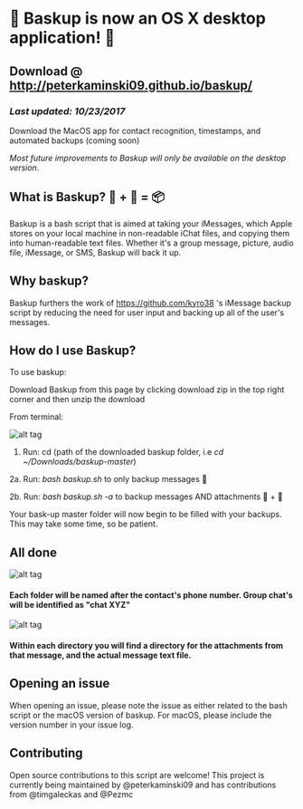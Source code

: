 # 🎉 Baskup is now an OS X desktop application! 🎉
## Download @ http://peterkaminski09.github.io/baskup/ 
### *Last updated: 10/23/2017*

Download the MacOS app for contact recognition, timestamps, and automated backups (coming soon)

*Most future improvements to Baskup will only be available on the desktop version.*

## What is Baskup? 📲 + 💬 = 📦

Baskup is a bash script that is aimed at taking your iMessages, which Apple stores on your local machine in non-readable iChat files, and copying them into human-readable text files.
Whether it's a group message, picture, audio file, iMessage, or SMS, Baskup will back it up.

## Why baskup? 

Baskup furthers the work of https://github.com/kyro38 's iMessage backup script by reducing the need for user input and backing up all of the user's messages. 

## How do I use Baskup? 

To use baskup:

Download Baskup from this page by clicking download zip in the top right corner and then unzip the download

From terminal:

![alt tag](https://cloud.githubusercontent.com/assets/5935411/8760632/23ce21b8-2cee-11e5-80d7-37c97505cd17.JPEG)

1. Run: cd (path of the downloaded baskup folder, i.e *cd ~/Downloads/baskup-master*)

2a. Run: *bash baskup.sh* to only backup messages 💬

2b. Run: *bash baskup.sh -a* to backup messages AND attachments 💬 + 📎

Your bask-up master folder will now begin to be filled with your backups. This may take some time, so be patient.

## All done
![alt tag](https://cloud.githubusercontent.com/assets/5935411/8760633/272d34c0-2cee-11e5-87c7-084d3bc8f21f.png)


#### Each folder will be named after the contact's phone number. Group chat's will be identified as "chat XYZ"

![alt tag](https://cloud.githubusercontent.com/assets/5935411/8760635/29201a04-2cee-11e5-9cc7-668b6a6e5ee0.png)

#### Within each directory you will find a directory for the attachments from that message, and the actual message text file. 

## Opening an issue

When opening an issue, please note the issue as either related to the bash script or the macOS version of baskup. For macOS, please include the version number in your issue log. 

## Contributing
Open source contributions to this script are welcome! This project is currently being maintained by @peterkaminski09 and has contributions from @timgaleckas and @Pezmc
